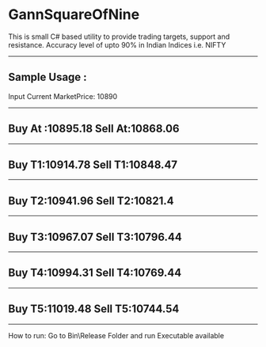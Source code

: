 # GannSquareOfNine
This is small C# based utility to provide trading targets, support and resistance. Accuracy level of upto 90% in Indian Indices i.e. NIFTY

---------------------------------------------
Sample Usage :
---------------------------------------------


Input Current MarketPrice:
10890

---------------------------------------------
Buy At :10895.18         Sell At:10868.06
---------------------------------------------

---------------------------------------------
Buy T1:10914.78  Sell T1:10848.47
---------------------------------------------

---------------------------------------------
Buy T2:10941.96  Sell T2:10821.4
---------------------------------------------

---------------------------------------------
Buy T3:10967.07  Sell T3:10796.44
---------------------------------------------

---------------------------------------------
Buy T4:10994.31  Sell T4:10769.44
---------------------------------------------

---------------------------------------------
Buy T5:11019.48  Sell T5:10744.54
---------------------------------------------

---------------------------------------------





How to run: Go to Bin\Release Folder and run Executable available
